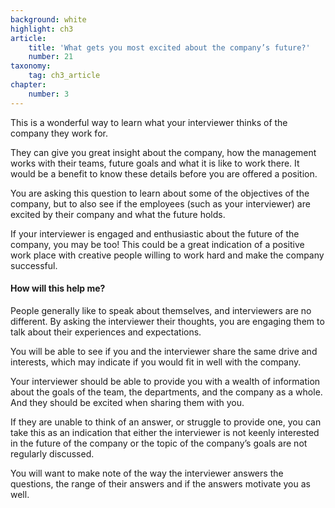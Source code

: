 ```yaml
---
background: white
highlight: ch3
article:
    title: 'What gets you most excited about the company’s future?'
    number: 21
taxonomy:
    tag: ch3_article
chapter:
    number: 3
---
```

This is a wonderful way to learn what your interviewer thinks of the company they work for.

They can give you great insight about the company, how the management works with their teams, future goals and what it is like to work there. It would be a benefit to know these details before you are offered a position.

You are asking this question to learn about some of the objectives of the company, but to also see if the employees (such as your interviewer) are excited by their company and what the future holds.

If your interviewer is engaged and enthusiastic about the future of the company, you may be too! This could be a great indication of a positive work place with creative people willing to work hard and make the company successful.

#### How will this help me?
People generally like to speak about themselves, and interviewers are no different. By asking the interviewer their thoughts, you are engaging them to talk about their experiences and expectations.

You will be able to see if you and the interviewer share the same drive and interests, which may indicate if you would fit in well with the company.

Your interviewer should be able to provide you with a wealth of information about the goals of the team, the departments, and the company as a whole. And they should be excited when sharing them with you.

If they are unable to think of an answer, or struggle to provide one, you can take this as an indication that either the interviewer is not keenly interested in the future of the company or the topic of the company’s goals are not regularly discussed.

You will want to make note of the way the interviewer answers the questions, the range of their answers and if the answers motivate you as well.